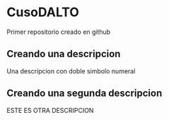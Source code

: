 # CusoDALTO
Primer repositorio creado en github

## Creando una descripcion
Una descripcion con doble simbolo numeral

## Creando una segunda descripcion
ESTE ES OTRA DESCRIPCION
